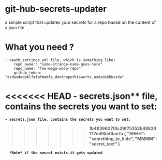 # git-hub-secrets-updater
 a simple script that updates your secrets for a repo based on the content of a json file

# What you need ?
    - oauth_settings.yml file, which is something like:
        repo_owner: "some-strange-name-goes-here"
        repo_name: "foo-mega-wooo-repo"
        github_token: "asdasdadaklfafafmamfa_donthopethisworks_asdadakkkosda"

<<<<<<< HEAD
    - <b>secrets.json** file, contains the secrets you want to set:
=======
    - secrets.json file, contains the secrets you want to set:
>>>>>>> 1b4839607f4c29f75352b49824177ed95ef4ce7a
        {
            "SHHH": "something_to_hide",
            "MMMM": "secret_text"
        }

      *Note* if the secret exists it gets updated
